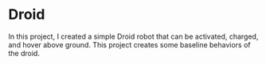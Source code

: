 # Droid
In this project, I created a simple Droid robot that can be activated, charged, and hover above ground. This project creates some baseline behaviors of the droid.
